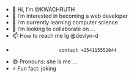 - 👋 Hi, I’m @KWACHRUTH
- 👀 I’m interested in becoming a web developer
- 🌱 I’m currently learning computer science
- 💞️ I’m looking to collaborate on ...
- 📫 How to reach me  Ig @devlyn-d
-                      contact +254115552044
- 😄 Pronouns: she is me ...
- ⚡ Fun fact: joking

<!---
KWACHRUTH/KWACHRUTH is a ✨ special ✨ repository because its `README.md` (this file) appears on your GitHub profile.
You can click the Preview link to take a look at your changes.
--->
